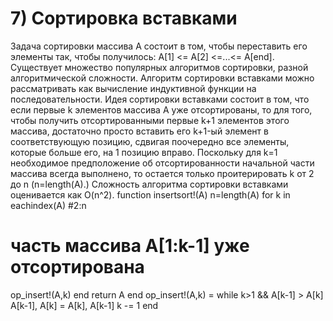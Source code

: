  # 7)	 Сортировка вставками

Задача сортировки массива A состоит в том, чтобы переставить его элементы так,
чтобы получилось: A[1] <= A[2] <=...<= A[end]. Существует множество популярных
алгоритмов сортировки, разной алгоритмической сложности. Алгоритм сортировки
вставками можно рассматривать как вычисление индуктивной функции на
последовательности. Идея сортировки вставками состоит в том, что если первые k
элементов массива A уже отсортированы, то для того, чтобы получить
отсортированными первые k+1 элементов этого массива, достаточно просто вставить
eго k+1-ый элемент в соответствующую позицию, сдвигая поочередно все элементы,
которые больше его, на 1 позицию вправо. Поскольку для k=1 необходимое
предположение об отсортированности начальной части массива всегда выполнено, то
остается только проитерировать k от 2 до n (n=length(A).) Сложность алгоритма
сортировки вставками оценивается как O(n^2).
function insertsort!(A)
n=length(A)
for k in eachindex(A) #2:n
# часть массива A[1:k-1] уже отсортирована
op_insert!(A,k)
end
return A
end
op_insert!(A,k) =
while k>1 && A[k-1] > A[k]
A[k-1], A[k] = A[k], A[k-1]
k -= 1
end
